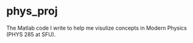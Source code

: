# phys_proj
The Matlab code I write to help me visulize concepts in Modern Physics (PHYS 285 at SFU).
